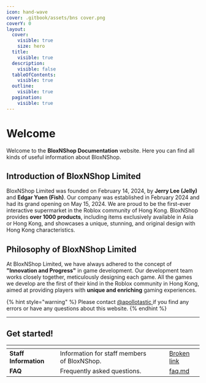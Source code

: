 ```yaml
---
icon: hand-wave
cover: .gitbook/assets/bns cover.png
coverY: 0
layout:
  cover:
    visible: true
    size: hero
  title:
    visible: true
  description:
    visible: false
  tableOfContents:
    visible: true
  outline:
    visible: true
  pagination:
    visible: true
---
```


# Welcome

Welcome to the **BloxNShop Documentation** website. Here you can find all kinds of useful information about BloxNShop.

## Introduction of BloxNShop Limited

BloxNShop Limited was founded on February 14, 2024, by **Jerry Lee (Jelly)** and **Edgar Yuen (Fish)**. Our company was established in February 2024 and had its grand opening on May 15, 2024. We are proud to be the first-ever interactive supermarket in the Roblox community of Hong Kong. BloxNShop provides **over 1000 products**, including items exclusively available in Asia or Hong Kong, and showcases a unique, stunning, and original design with Hong Kong characteristics.

## **Philosophy** of BloxNShop Limited

At BloxNShop Limited, we have always adhered to the concept of **"Innovation and Progress"** in game development. Our development team works closely together, meticulously designing each game. All the games we develop are the first of their kind in the Roblox community in Hong Kong, aimed at providing players with **unique and enriching** gaming experiences.

{% hint style="warning" %}
Please contact [@apollotastic ](https://discord.com/users/831763338509549578)if you find any errors or have any questions about this website.
{% endhint %}

***

## Get started!

<table data-view="cards"><thead><tr><th></th><th></th><th data-hidden data-card-cover data-type="files"></th><th data-hidden></th><th data-hidden data-card-target data-type="content-ref"></th></tr></thead><tbody><tr><td><strong>Staff Information</strong></td><td>Information for staff members of BloxNShop.</td><td></td><td></td><td><a href="broken-reference">Broken link</a></td></tr><tr><td><strong>FAQ</strong></td><td>Frequently asked questions.</td><td></td><td></td><td><a href="general/faq.md">faq.md</a></td></tr></tbody></table>
